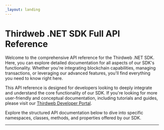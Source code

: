 ```yaml
---
_layout: landing
---
```


# Thirdweb .NET SDK Full API Reference

Welcome to the comprehensive API reference for the Thirdweb .NET SDK. Here, you can explore detailed documentation for all aspects of our SDK's functionality. Whether you're integrating blockchain capabilities, managing transactions, or leveraging our advanced features, you'll find everything you need to know right here.

This API reference is designed for developers looking to deeply integrate and understand the core functionality of our SDK. If you're looking for more user-friendly and conceptual documentation, including tutorials and guides, please visit our [Thirdweb Developer Portal](https://portal.thirdweb.com/dotnet).

Explore the structured API documentation below to dive into specific namespaces, classes, methods, and properties offered by our SDK.

---

